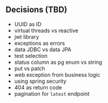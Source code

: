 ## Decisions (TBD)
- UUID as ID
- virtual threads vs reactive
- jwt library
- exceptions as errors
- data JDBC vs data JPA
- test selection
- status column as pg enum vs string
- put vs patch
- web exception from business logic
- using spring security
- 404 as return code
- pagination for `latest` endpoint